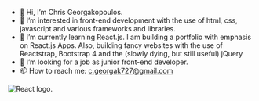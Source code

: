 - 👋 Hi, I’m Chris Georgakopoulos.
- 👀 I’m interested in front-end development with the use of html, css, javascript and various frameworks and libraries.
- 🌱 I’m currently learning React.js. I am building a portfolio with emphasis on React.js Apps. 
      Also, building fancy websites with the use of Reactstrap, Bootstrap 4 and the (slowly dying, but still useful) jQuery 
- 💞️ I’m looking for a job as junior front-end developer.
- 📫 How to reach me: c.georgak727@gmail.com

<img src="https://cdn.dribbble.com/users/2442115/screenshots/8699490/media/48bbda278683c7879bebd57f0e2f9271.gif" alt="React logo." />

<!---
pickles-pickles/pickles-pickles is a ✨ special ✨ repository because its `README.md` (this file) appears on your GitHub profile.
You can click the Preview link to take a look at your changes.
--->
